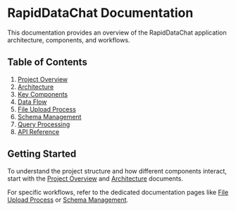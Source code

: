# RapidDataChat Documentation

This documentation provides an overview of the RapidDataChat application architecture, components, and workflows.

## Table of Contents

1. [Project Overview](./project-overview.md)
2. [Architecture](./architecture.md)
3. [Key Components](./key-components.md)
4. [Data Flow](./data-flow.md)
5. [File Upload Process](./file-upload-process.md)
6. [Schema Management](./schema-management.md)
7. [Query Processing](./query-processing.md)
8. [API Reference](./api-reference.md)

## Getting Started

To understand the project structure and how different components interact, start with the [Project Overview](./project-overview.md) and [Architecture](./architecture.md) documents.

For specific workflows, refer to the dedicated documentation pages like [File Upload Process](./file-upload-process.md) or [Schema Management](./schema-management.md).
